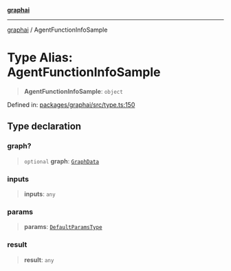 [**graphai**](../README.md)

***

[graphai](../globals.md) / AgentFunctionInfoSample

# Type Alias: AgentFunctionInfoSample

> **AgentFunctionInfoSample**: `object`

Defined in: [packages/graphai/src/type.ts:150](https://github.com/kawamataryo/graphai/blob/dd469fabd8a117a70d995bd5597c959177f9738c/packages/graphai/src/type.ts#L150)

## Type declaration

### graph?

> `optional` **graph**: [`GraphData`](GraphData.md)

### inputs

> **inputs**: `any`

### params

> **params**: [`DefaultParamsType`](DefaultParamsType.md)

### result

> **result**: `any`
